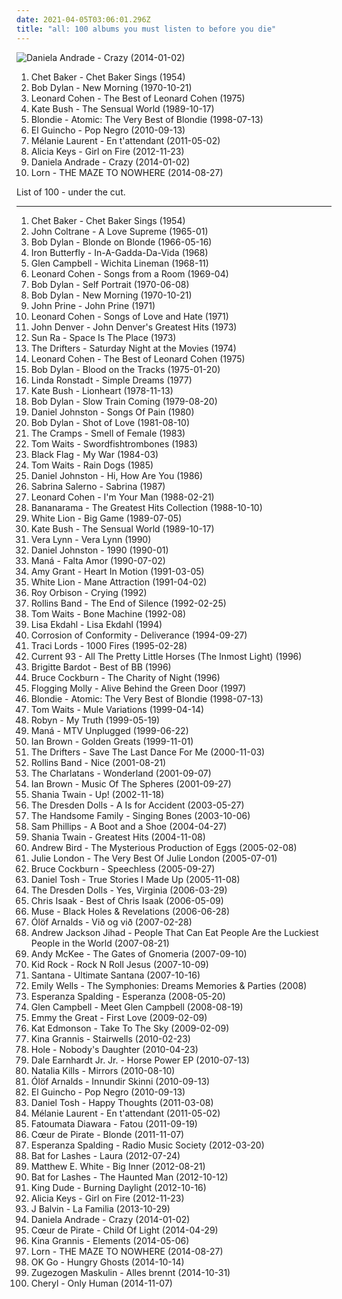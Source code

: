 ```yaml
---
date: 2021-04-05T03:06:01.296Z
title: "all: 100 albums you must listen to before you die"
---
```

![Daniela Andrade - Crazy (2014-01-02)](http://coverartarchive.org/release/02df846f-fb15-4fbb-ae10-379f5fce8ab7/10519596419-500.jpg "Daniela Andrade - Crazy (2014-01-02)")
<ol class="albums">
<li data-cover="http://coverartarchive.org/release/dc0bbfac-ccd4-4c43-a6d7-cfd8b167b137/20467064971-500.jpg" data-tags="jazz" role="button">Chet Baker - Chet Baker Sings (1954)</li>
<li data-cover="http://coverartarchive.org/release/0497a7b2-2777-3d0c-9364-4234b78c9e72/3730266019-500.jpg" data-tags="70s, folk, singer-songwriter, folk rock, rock, bob dylan, classic rock, c, g, f, e, misc, pink, blue, green, yellow, i, all, d, shady, purple, b, h, w, m, l, n, v, grady, u, shady grady, clsid not unique" role="button">Bob Dylan - New Morning (1970-10-21)</li>
<li data-cover="https://img.discogs.com/g2rjpGX2Y6R4iXdyM57qMCBhWsY=/fit-in/280x280/filters:strip_icc():format(jpeg):mode_rgb():quality(90)/discogs-images/R-3785012-1344299773-6056.jpeg.jpg" data-tags="leonard cohen, c, g, f, e, misc, pink, blue, green, yellow, i, all, d, shady, purple, b, h, w, m, l, n, v, grady, u, shady grady" role="button">Leonard Cohen - The Best of Leonard Cohen (1975)</li>
<li data-cover="http://coverartarchive.org/release/b9016aaf-ca71-304f-b5f1-d6384cf465f3/8364196064-500.jpg" data-tags="alternative, female vocalists" role="button">Kate Bush - The Sensual World (1989-10-17)</li>
<li data-cover="http://coverartarchive.org/release/39727bac-11f4-4394-8f61-9f5a97b950fe/11824714012-500.jpg" data-tags="western, all" role="button">Blondie - Atomic: The Very Best of Blondie (1998-07-13)</li>
<li data-cover="http://coverartarchive.org/release/d1155ca2-d814-4f17-9426-743189f8d853/15396503893-500.jpg" data-tags="pop, c, latin, g, k, f, j, r, e, misc, i, o, bananas, x, all, d, shady, s, b, h, a, w, dolce, m, t, l, y, z, n, p, q, v, grady, partial, u, music to listen to in 2010, shady grady, deek, auditory, deek deek, deek deek deek, dake, ploppy, dake-bonoism, bonoism, jibby, specific generalities, specificity, generality, plopper, male or female, non-zero" role="button">El Guincho - Pop Negro (2010-09-13)</li>
<li data-cover="http://coverartarchive.org/release/e2aa508e-dc3f-4213-8f61-2773536db7e4/23565453379-500.jpg" data-tags="female vocalists" role="button">Mélanie Laurent - En t'attendant (2011-05-02)</li>
<li data-cover="http://coverartarchive.org/release/7a032865-3754-4659-9f34-ec7ec48a95ea/17147368325-500.jpg" data-tags="soul" role="button">Alicia Keys - Girl on Fire (2012-11-23)</li>
<li data-cover="http://coverartarchive.org/release/02df846f-fb15-4fbb-ae10-379f5fce8ab7/10519596419-500.jpg" data-tags="indie, female, alternative, folk, female vocalists, singer-songwriter, fantastic, girls, pretty, the ladies that should sit on my sofa or somewhere else in my flat because they are darlings and oh so lovely, hot, pleasant, lovely, visual, women, lost, woman, misc, girl, pleasing, babe, ladies, richard, thoughts, bananas, bats, variable, miscellaneous, all, tasty, proper, alt, rich, shady, girls girls girls, swag, lady, tactile, filtered, melt, feminine, grady, zap, partial, dick, improper, xian, moist, specific, extremities, tingle, missionary, shady grady, non-verbal, finely tailored, impure thoughts, you might, a fashionable likeness of cylindrical awareness, finis, deek, kolob, swaggy, you can, boneriffic, dake-bonoist, planet kolob, deek deek, deek deek deek, dake, finis dake, ploppy, mime of charisma, dake-bonoism, female lady, female woman lady, lady female, lady woman, hie to kolob, filtered extremities, filtered extremity, hotter than should be allowed for human beings, this is something you can listen to, beneficial, missionaries, sometimes auditory, miscellaneous specificity, this is beneficial, jibby, generalities, specific generalities, specificity, generality, optional yet recommended, a game of myself, unclean thoughts, this is something you can look at, girl girls girls, the one and only true verbal plenary inspirational spirit guide toward copacetic satisfaction" role="button">Daniela Andrade - Crazy (2014-01-02)</li>
<li data-cover="http://coverartarchive.org/release/fb63217f-8b11-47ac-a803-8adf0fdcfaba/8223477502-500.jpg" data-tags="electronic, ambient, experimental, c, idm, g, k, f, numbers, j, r, book, genesis, second, e, misc, abc, first, i, o, else, everything, x, moses, troy, miscellaneous, all, d, the, shady, s, b, h, a, w, m, t, l, y, z, to, joshua, exodus, as, n, p, q, wednesday, known, leviticus, v, grady" role="button">Lorn - THE MAZE TO NOWHERE (2014-08-27)</li>
</ol>
List of 100 - under the cut.
<!-- more -->

_________________

<ol class="albums">
<li data-cover="http://coverartarchive.org/release/dc0bbfac-ccd4-4c43-a6d7-cfd8b167b137/20467064971-500.jpg" data-tags="jazz" role="button">
Chet Baker - Chet Baker Sings (1954)
</li>
<li data-cover="http://coverartarchive.org/release/eb5f77b4-1201-4df8-9d5c-76bc417ebd66/14047816005-500.jpg" data-tags="jazz" role="button">
John Coltrane - A Love Supreme (1965-01)
</li>
<li data-cover="http://coverartarchive.org/release/c96d6546-25e4-4717-b514-62684245675f/16555897275-500.jpg" data-tags="folk rock, folk" role="button">
Bob Dylan - Blonde on Blonde (1966-05-16)
</li>
<li data-cover="https://img.discogs.com/7fa16UEhu2xGgbfeI5CS-0gi7dA=/fit-in/320x318/filters:strip_icc():format(jpeg):mode_rgb():quality(90)/discogs-images/R-1397034-1286031876.jpeg.jpg" data-tags="psychedelic rock, classic rock" role="button">
Iron Butterfly - In-A-Gadda-Da-Vida (1968)
</li>
<li data-cover="http://coverartarchive.org/release/bd151e7a-a9c5-4560-b8d3-bc393d6cda02/16006873263-500.jpg" data-tags="country, singer-songwriter, acoustic, contemporary christian, u2, misc, bono, man, all, ccm, billboard hits to check out - the 70s, killforpeace, pentecostal, the edge, br5albums, jesus had a penis, dake-bonoist, dake, dake-bonoism, confucius had a penis, listen to u2, dake-bonoistic doctrine, conforms to dake-bonoistic doctrine, moist butt kittens, they always conform to dake-bonoistic doctrine, finis jennings dake, dake-bono, contemporary muslim" role="button">
Glen Campbell - Wichita Lineman (1968-11)
</li>
<li data-cover="http://coverartarchive.org/release/25f52005-282b-3617-8bf0-becec9175d9c/21304861091-500.jpg" data-tags="leonard cohen, 60s, folk" role="button">
Leonard Cohen - Songs from a Room (1969-04)
</li>
<li data-cover="https://img.discogs.com/I7UsxpD18Y-awJGTRSkgIYPZfz8=/fit-in/600x643/filters:strip_icc():format(jpeg):mode_rgb():quality(90)/discogs-images/R-4795860-1432891146-6760.jpeg.jpg" data-tags="rock, classic rock" role="button">
Bob Dylan - Self Portrait (1970-06-08)
</li>
<li data-cover="http://coverartarchive.org/release/0497a7b2-2777-3d0c-9364-4234b78c9e72/3730266019-500.jpg" data-tags="70s, folk, singer-songwriter, folk rock, rock, bob dylan, classic rock, c, g, f, e, misc, pink, blue, green, yellow, i, all, d, shady, purple, b, h, w, m, l, n, v, grady, u, shady grady, clsid not unique" role="button">
Bob Dylan - New Morning (1970-10-21)
</li>
<li data-cover="http://coverartarchive.org/release/8e04e5d7-ed79-3e2e-8558-6df68bab5f6d/19688294474-500.jpg" data-tags="folk, singer-songwriter" role="button">
John Prine - John Prine (1971)
</li>
<li data-cover="http://coverartarchive.org/release/9b1b2314-fb32-4d18-98a6-0daad20b830a/16612201000-500.jpg" data-tags="folk, singer-songwriter" role="button">
Leonard Cohen - Songs of Love and Hate (1971)
</li>
<li data-cover="https://img.discogs.com/XsiIb9On1QdSQzK6fNywYRLAtaE=/fit-in/600x587/filters:strip_icc():format(jpeg):mode_rgb():quality(90)/discogs-images/R-2699158-1500832417-2727.jpeg.jpg" data-tags="soft rock, alt-country, misc, all, shady, sundaymix, robertitus coleccion, my virtual music shelf, glyph, eats tylenol like a muthufuka, buckets and baskets, 3 and 5 and 7 and 9" role="button">
John Denver - John Denver's Greatest Hits (1973)
</li>
<li data-cover="http://coverartarchive.org/release/87e49acf-c2f5-427c-a699-d3df4ac149f0/19797762895-500.jpg" data-tags="jazz, shady, misc, all, grady, shady grady" role="button">
Sun Ra - Space Is The Place (1973)
</li>
<li data-cover="https://via.placeholder.com/450" data-tags="60s" role="button">
The Drifters - Saturday Night at the Movies (1974)
</li>
<li data-cover="https://img.discogs.com/g2rjpGX2Y6R4iXdyM57qMCBhWsY=/fit-in/280x280/filters:strip_icc():format(jpeg):mode_rgb():quality(90)/discogs-images/R-3785012-1344299773-6056.jpeg.jpg" data-tags="leonard cohen, c, g, f, e, misc, pink, blue, green, yellow, i, all, d, shady, purple, b, h, w, m, l, n, v, grady, u, shady grady" role="button">
Leonard Cohen - The Best of Leonard Cohen (1975)
</li>
<li data-cover="https://img.discogs.com/WoEirPVqnQkq5sUJo7kNj_mW2s4=/fit-in/600x599/filters:strip_icc():format(jpeg):mode_rgb():quality(90)/discogs-images/R-2338776-1428240241-6991.jpeg.jpg" data-tags="folk" role="button">
Bob Dylan - Blood on the Tracks (1975-01-20)
</li>
<li data-cover="http://coverartarchive.org/release/99dfe470-a910-30d4-a9a1-0046dcf1b9d5/18608398684-500.jpg" data-tags="misc, all, shady, shady grady, miscellaneous, grady, boneriffic" role="button">
Linda Ronstadt - Simple Dreams (1977)
</li>
<li data-cover="http://coverartarchive.org/release/534be3cd-3c61-3884-a163-7db874fb3245/17091003030-500.jpg" data-tags="70s, female vocalists, art rock" role="button">
Kate Bush - Lionheart (1978-11-13)
</li>
<li data-cover="http://coverartarchive.org/release/5d8aa5dd-b518-49e4-a074-473d18a3a691/15278425909-500.jpg" data-tags="gospel, rock, christian rock, bob dylan, christian" role="button">
Bob Dylan - Slow Train Coming (1979-08-20)
</li>
<li data-cover="http://coverartarchive.org/release/ea0be1b6-83d1-424d-8714-660d2c18a8b9/13971254165-500.jpg" data-tags="folk, singer-songwriter" role="button">
Daniel Johnston - Songs Of Pain (1980)
</li>
<li data-cover="http://coverartarchive.org/release/4a265814-80a3-48f8-9a00-c4da7ddeaffc/26584252742-500.jpg" data-tags="bob dylan, rock, classic rock, c, g, f, e, misc, pink, blue, green, yellow, i, all, d, shady, purple, b, h, w, m, l, n, v, grady, u, shady grady" role="button">
Bob Dylan - Shot of Love (1981-08-10)
</li>
<li data-cover="http://coverartarchive.org/release/a736ffad-be8b-4b14-b00f-30519c4b5efc/13827411386-500.jpg" data-tags="c, g, psychobilly, f, tagged, i like it, e, misc, pink, blue, green, days, yellow, minutes, i, tags, decades, miscellaneous, all, d, shady, purple, b, h, pussy, w, m, l, n, v, grady, cramps, u, shady grady, smell of female, feminine cavern of love, seramos, cavern of love, the smell of female, possibly auditory, related tags, clsid not unique, i tagged this artist, 9e56be61-c50f-11cf-9a2c-00a0c90a90ce, c50f, 9a2c, 00a0c90a90ce, 888dca60-fc0a-11cf-8f0f-00c04fd7d062, 888dca60, 8f0f, specific generalizations, day, sunday, k, quiet, j, r, staff, comfort, friday, march, colors, monday, saturday, november, though, august, three, orange, zero, name, red, he, december, richard, february, o, you, thursday, too, guides" role="button">
The Cramps - Smell of Female (1983)
</li>
<li data-cover="http://coverartarchive.org/release/77d38310-5392-4ac4-85fe-35c1a999210d/13858018994-500.jpg" data-tags="blues" role="button">
Tom Waits - Swordfishtrombones (1983)
</li>
<li data-cover="http://coverartarchive.org/release/c04c7090-1bea-4852-a4c3-6d54065117d2/21545300582-500.jpg" data-tags="hardcore punk, punk, sludge" role="button">
Black Flag - My War (1984-03)
</li>
<li data-cover="https://img.discogs.com/wideXHFjTJw_D4mX1B7m-xO_LuM=/fit-in/600x599/filters:strip_icc():format(jpeg):mode_rgb():quality(90)/discogs-images/R-6981931-1430937946-9660.jpeg.jpg" data-tags="singer-songwriter" role="button">
Tom Waits - Rain Dogs (1985)
</li>
<li data-cover="http://coverartarchive.org/release/ba13ed1d-39a3-3416-8b0c-a8cfd38c322c/21533247440-500.jpg" data-tags="lo-fi" role="button">
Daniel Johnston - Hi, How Are You (1986)
</li>
<li data-cover="http://coverartarchive.org/release/64607f8d-3cc8-4131-a748-528a1b9e28d1/23355709748-500.jpg" data-tags="all" role="button">
Sabrina Salerno - Sabrina (1987)
</li>
<li data-cover="http://coverartarchive.org/release/1c20f8cc-7b31-32de-8c44-2d28d1c07b9f/12662111311-500.jpg" data-tags="leonard cohen, 80s, singer-songwriter" role="button">
Leonard Cohen - I'm Your Man (1988-02-21)
</li>
<li data-cover="http://coverartarchive.org/release/8092b151-98db-4667-904a-8e341245dfa6/8522626996-500.jpg" data-tags="80s, pop" role="button">
Bananarama - The Greatest Hits Collection (1988-10-10)
</li>
<li data-cover="http://coverartarchive.org/release/7d9f426d-acdc-4e54-a620-c096450f10c2/13528044887-500.jpg" data-tags="hair metal" role="button">
White Lion - Big Game (1989-07-05)
</li>
<li data-cover="http://coverartarchive.org/release/b9016aaf-ca71-304f-b5f1-d6384cf465f3/8364196064-500.jpg" data-tags="alternative, female vocalists" role="button">
Kate Bush - The Sensual World (1989-10-17)
</li>
<li data-cover="https://img.discogs.com/3JavA9ykuHzsOiV-sg3QG6Sqtq8=/fit-in/600x587/filters:strip_icc():format(jpeg):mode_rgb():quality(90)/discogs-images/R-9312666-1478419063-9325.jpeg.jpg" data-tags="easy to listen to" role="button">
Vera Lynn - Vera Lynn (1990)
</li>
<li data-cover="https://img.discogs.com/CcjPgehxKKmnpj9yKdrvrHTN_1o=/fit-in/600x589/filters:strip_icc():format(jpeg):mode_rgb():quality(90)/discogs-images/R-2660081-1410118023-7025.jpeg.jpg" data-tags="lo-fi, 90s" role="button">
Daniel Johnston - 1990 (1990-01)
</li>
<li data-cover="http://coverartarchive.org/release/c5c9a710-e690-3c27-962c-eafca1f980d3/22419403524-500.jpg" data-tags="pop, pop rock, latin, latin rock, all, alles, wea, my albums spanish, debut recording, -1990-" role="button">
Maná - Falta Amor (1990-07-02)
</li>
<li data-cover="http://coverartarchive.org/release/8b394145-d54e-4ad2-af12-45e988d2d7ea/11625845804-500.jpg" data-tags="pop, 90s, gospel, i will remember you, every heartbeat" role="button">
Amy Grant - Heart In Motion (1991-03-05)
</li>
<li data-cover="http://coverartarchive.org/release/39035234-80b8-49ab-96f3-c8b129d090ba/15657839477-500.jpg" data-tags="hardrock" role="button">
White Lion - Mane Attraction (1991-04-02)
</li>
<li data-cover="http://coverartarchive.org/release/fe9a5ce0-d9fc-4b43-bf88-55dba62f1230/23310322994-500.jpg" data-tags="60s" role="button">
Roy Orbison - Crying (1992)
</li>
<li data-cover="http://coverartarchive.org/release/ee08adc2-da99-41ac-8f95-d6ca853d6738/11094685547-500.jpg" data-tags="punk, hardcore, 90s" role="button">
Rollins Band - The End of Silence (1992-02-25)
</li>
<li data-cover="http://coverartarchive.org/release/c507e78c-4f02-4765-8ca4-1d919bbde08c/9574171273-500.jpg" data-tags="blues, experimental, singer-songwriter" role="button">
Tom Waits - Bone Machine (1992-08)
</li>
<li data-cover="https://img.discogs.com/FssV3TyVFQwIrhLj7BgVNbZG0jM=/fit-in/561x551/filters:strip_icc():format(jpeg):mode_rgb():quality(90)/discogs-images/R-2968783-1309656048.jpeg.jpg" data-tags="relaxing calm and fresh" role="button">
Lisa Ekdahl - Lisa Ekdahl (1994)
</li>
<li data-cover="http://coverartarchive.org/release/cf88a9c4-2fcd-46c8-8412-3b06bf0abbfa/6512861185-500.jpg" data-tags="stoner rock" role="button">
Corrosion of Conformity - Deliverance (1994-09-27)
</li>
<li data-cover="http://coverartarchive.org/release/591bf9e3-0a19-42c7-8b09-5454760edfd9/11192122485-500.jpg" data-tags="all" role="button">
Traci Lords - 1000 Fires (1995-02-28)
</li>
<li data-cover="http://coverartarchive.org/release/0d93c164-e6ce-31b5-a10c-460863c289b0/3669254921-500.jpg" data-tags="current93" role="button">
Current 93 - All The Pretty Little Horses (The Inmost Light) (1996)
</li>
<li data-cover="http://coverartarchive.org/release/ca561569-a485-4d72-bc1c-97a3bd93ef7d/1529491393-500.jpg" data-tags="french" role="button">
Brigitte Bardot - Best of BB (1996)
</li>
<li data-cover="https://img.discogs.com/UTSHgD3AwlVzs7K2vNSvgo27r4w=/fit-in/600x600/filters:strip_icc():format(jpeg):mode_rgb():quality(90)/discogs-images/R-2207419-1566809777-9741.jpeg.jpg" data-tags="c, g, f, e, misc, pink, blue, green, yellow, i, all, d, shady, purple, b, h, w, m, l, n, v, grady, u, shady grady, folk, free range caucasians, free range" role="button">
Bruce Cockburn - The Charity of Night (1996)
</li>
<li data-cover="http://coverartarchive.org/release/70c85789-974e-4a92-8b9d-96aef51e7ddd/1174906134-500.jpg" data-tags="irish, live, irish folk punk" role="button">
Flogging Molly - Alive Behind the Green Door (1997)
</li>
<li data-cover="http://coverartarchive.org/release/39727bac-11f4-4394-8f61-9f5a97b950fe/11824714012-500.jpg" data-tags="western, all" role="button">
Blondie - Atomic: The Very Best of Blondie (1998-07-13)
</li>
<li data-cover="https://img.discogs.com/E7UtJyItYvk5AJ7YnjG_hxrhppo=/fit-in/598x600/filters:strip_icc():format(jpeg):mode_rgb():quality(90)/discogs-images/R-4959254-1380618088-4627.jpeg.jpg" data-tags="singer-songwriter, blues" role="button">
Tom Waits - Mule Variations (1999-04-14)
</li>
<li data-cover="https://img.discogs.com/cMSILn-O_QjEyYQ4HoieDtBeU3U=/fit-in/600x600/filters:strip_icc():format(jpeg):mode_rgb():quality(90)/discogs-images/R-2566810-1415847143-3769.jpeg.jpg" data-tags="female, soul, dance, girls, sex, guilty pleasure, lovely, porn, misc, vagina, breasts, tits, moisture, girlfriend, miscellaneous, all, boobs, shady, pleasure, girls girls girls, boobies, i want to make out with her so bad, titties, mammal, vaginal, jugs, imaginary, i would like to spend an afternoon rubbing her breasts with warm mineral oil, mammaries, camel toe, sex stuff, finely tailored, lady love, a fashionable likeness of cylindrical awareness, smell of female, maternal, vagina possession, feminine cavern of love, boneriffic, and such, grumpy still skin, lady parts, soft and moist, masturbation fodder, female lady, lady female, hie to kolob, cylindrical awareness, cavern of love, the smell of female, you can if you want to, imaginary girlfriend, unclean thoughts, woman lady, prophetess, maternal prophetess, juglets, jiggles, broadish" role="button">
Robyn - My Truth (1999-05-19)
</li>
<li data-cover="http://coverartarchive.org/release/b8888f5a-c1a7-4d8c-9c43-41fb128332a1/2940270825-500.jpg" data-tags="pop, rock, acoustic, latin, live, sunday morning, latin grammy nominated, all, alles, -all-" role="button">
Maná - MTV Unplugged (1999-06-22)
</li>
<li data-cover="https://img.discogs.com/m8O7H6FQlX4kWGLCQeqgS30o7Kc=/fit-in/472x466/filters:strip_icc():format(jpeg):mode_rgb():quality(90)/discogs-images/R-111640-1480190827-2721.jpeg.jpg" data-tags="indie" role="button">
Ian Brown - Golden Greats (1999-11-01)
</li>
<li data-cover="https://img.discogs.com/hIRj9DenEn6uPknGB10zKJ2Mm7A=/fit-in/600x964/filters:strip_icc():format(jpeg):mode_rgb():quality(90)/discogs-images/R-3716119-1460314823-3903.jpeg.jpg" data-tags="pop, r&b, oldies, western, all, t drifters" role="button">
The Drifters - Save The Last Dance For Me (2000-11-03)
</li>
<li data-cover="http://coverartarchive.org/release/96f44999-bb68-453f-a04f-a85ce742ad8e/12414674596-500.jpg" data-tags="metal, rock, punk, hard rock, punk rock, misc, all, tiger, classic metal, jihad, hot stuff, fun times, anal jihad, fahtah, king fahtah, dicky dixon, islam jihad, dulukk, penis parity, jihad islam, an example of sounds you can hear, ad nauseum, dulukkcore, spambo, fahtahcore, jpoptrasher loves tags, jpoptrasher likes tagging chelsea wolfe, jpoptrasher, jpoptrasher loves this artist so much, jpoptrasher loves sevdaliza, jpoptrasher loves this, jpoptrasher favorite tag target, jpoptrasher jpoptrasher, jpoptrasher jpoptrasher jpoptrasher, jpoptrasher jpoptrasher jpoptrasher jpoptrasher, jpoptrasher jpoptrasher jpoptrasher jpoptrasher jpoptrasher, jpoptrasher jpoptrasher jpoptrasher jpoptrasher jpoptrasher jpoptrasher jpoptrasher, jpoptrasher loves this artist, jpoptrasher loves tagging this artist over and over again, jpoptrasher loves some tags, jpoptrasher tagged this, jpoptrasher loves king dude, jpoptrasher loves carmen de mairena, jpoptrasher loves diamanda galas, jpoptrasher loves diamanda, jpoptrasher loves tagging diamanda, jpoptrasher loves tagging king dude, jpoptrasher loves tagging sevdaliza, jpoptrashercore, jpoptrasher-core, dulukk loves this artist, dulukk loves tags, dulukk likes tagging chelsea wolfe, dulukk loves this, dulukk favorite tag target, dulukk dulukk, dulukk dulukk dulukk, dulukk dulukk dulukk dulukk, dulukk dulukk dulukk dulukk dulukk, dulukk dulukk dulukk dulukk dulukk dulukk dulukk, dulukk loves tagging this artist over and over again, dulukk loves some tags, dulukk tagged this, dulukk loves king dude, dulukk loves carmen de mairena, dulukk loves diamanda galas, dulukk loves diamanda, dulukk loves tagging diamanda, dulukk loves tagging king dude, dulukk loves sevdaliza, dulukk loves tagging sevdaliza, dulukk loves this artist so much, dulukk-core, lenushiromiya loves this artist, lenushiromiya loves tags, lenushiromiya likes tagging chelsea wolfe, lenushiromiya, lenushiromiya loves this, lenushiromiya favorite tag target, lenushiromiya lenushiromiya, lenushiromiya lenushiromiya lenushiromiya, lenushiromiya lenushiromiya lenushiromiya lenushiromiya, lenushiromiya lenushiromiya lenushiromiya lenushiromiya lenushiromiya, lenushiromiya lenushiromiya lenushiromiya lenushiromiya lenushiromiya lenushiromiya lenushiromiya, lenushiromiya loves tagging this artist over and over again, lenushiromiya loves some tags, lenushiromiya tagged this, lenushiromiya loves king dude, lenushiromiya loves carmen de mairena, lenushiromiya loves diamanda galas, lenushiromiya loves diamanda, lenushiromiya loves tagging diamanda, lenushiromiya loves tagging king dude, lenushiromiya loves sevdaliza, lenushiromiya loves tagging sevdaliza, lenushiromiya loves this artist so much, lenushiromiyacore, lenushiromiya-core, dulukk jpoptrasher lenushiromiya" role="button">
Rollins Band - Nice (2001-08-21)
</li>
<li data-cover="http://coverartarchive.org/release/7b906b5c-38aa-4faa-b19a-cb5a335d2e20/7941784151-500.jpg" data-tags="indie" role="button">
The Charlatans - Wonderland (2001-09-07)
</li>
<li data-cover="http://coverartarchive.org/release/24c06686-7831-48fd-855a-17fd15f00297/13908365586-500.jpg" data-tags="indie" role="button">
Ian Brown - Music Of The Spheres (2001-09-27)
</li>
<li data-cover="https://img.discogs.com/MOMwHVe2p5W1t2C_WX2_dUESRmM=/fit-in/600x515/filters:strip_icc():format(jpeg):mode_rgb():quality(90)/discogs-images/R-908095-1423688575-5624.jpeg.jpg" data-tags="country pop, pop, country" role="button">
Shania Twain - Up! (2002-11-18)
</li>
<li data-cover="http://coverartarchive.org/release/8d1aa57c-5145-4fc9-803d-13638827fe31/6324371592-500.jpg" data-tags="cabaret" role="button">
The Dresden Dolls - A Is for Accident (2003-05-27)
</li>
<li data-cover="https://img.discogs.com/m9cPM0P2MM_seZKdNEtfqbEr7fY=/fit-in/600x591/filters:strip_icc():format(jpeg):mode_rgb():quality(90)/discogs-images/R-1350475-1454274588-2699.jpeg.jpg" data-tags="alt-country, folk noir, americana" role="button">
The Handsome Family - Singing Bones (2003-10-06)
</li>
<li data-cover="http://coverartarchive.org/release/bdea53a4-7fab-409b-b70f-6ec3f8a06029/24728786897-500.jpg" data-tags="indie, female, alternative, female vocalists, singer-songwriter, c, day, sunday, g, k, sex, f, quiet, chicks, j, hot, r, second, staff, comfort, friday, march, colors, monday, saturday, e, november, woman, though, august, misc, pink, three, girl, vagina, orange, zero, name, blue, red, green, yellow, first, he, december, i, richard, february, o, you, thursday, too, guides, not, oil, x, makes, shade, bats, september, january, july, tuesday, enemies, awareness, sing, miscellaneous, head, idols, all, d, can, seven, shady, four, two, chick, bands that would eat children if only they could fit a whole one inside their mouths, purple, s, b, rainbow, alternative media, h, one, a" role="button">
Sam Phillips - A Boot and a Shoe (2004-04-27)
</li>
<li data-cover="http://coverartarchive.org/release/958f84cf-4658-38d5-8af7-e82b7e4201cc/20691175360-500.jpg" data-tags="shania twain, country" role="button">
Shania Twain - Greatest Hits (2004-11-08)
</li>
<li data-cover="http://coverartarchive.org/release/14ef3f91-7994-44a5-a55d-60f512ed7641/12985446912-500.jpg" data-tags="indie" role="button">
Andrew Bird - The Mysterious Production of Eggs (2005-02-08)
</li>
<li data-cover="http://coverartarchive.org/release/caef1012-f6e2-42e4-9841-4e58ede860d9/1995269799-500.jpg" data-tags="jazz" role="button">
Julie London - The Very Best Of Julie London (2005-07-01)
</li>
<li data-cover="http://coverartarchive.org/release/51e2b7d1-e3ce-4c26-a808-3420e5a729bc/17343315083-500.jpg" data-tags="c, g, f, e, misc, pink, blue, green, yellow, i, all, d, shady, purple, b, h, w, m, l, n, v, grady, u, shady grady, canada, voice, sunday, k, j, r, second, friday, march, saturday, november, august, three, orange, white, acoustic guitar, red, first, december, february, o, humans, thursday, x, september, january, july, seven, four, two, white people, s, one, a, oh canada, human, raspy, five, cockburn, t, y, z, thirteen, p, q, wednesday, nine, indigo, eleven, violet, twenty, third, lobotomy, spelling lobotomy correctly, free range caucasians, fifth, eight, free range, six, sixth, ten, twelve" role="button">
Bruce Cockburn - Speechless (2005-09-27)
</li>
<li data-cover="http://coverartarchive.org/release/2d3fc783-03a0-4884-8d09-7374b17c08b1/9436016105-500.jpg" data-tags="comedy, stand-up, daniel tosh" role="button">
Daniel Tosh - True Stories I Made Up (2005-11-08)
</li>
<li data-cover="http://coverartarchive.org/release/19e5917b-5989-3604-800f-92cf36f23d37/14903761907-500.jpg" data-tags="indie, punk cabaret" role="button">
The Dresden Dolls - Yes, Virginia (2006-03-29)
</li>
<li data-cover="http://coverartarchive.org/release/3a099fee-61ad-442c-bebd-7e86bfa20bff/19868198062-500.jpg" data-tags="pop, rock, 80s, argeu california seixas" role="button">
Chris Isaak - Best of Chris Isaak (2006-05-09)
</li>
<li data-cover="http://coverartarchive.org/release/f1458768-777e-4d46-96eb-2d0e6d8cbaa0/13574722523-500.jpg" data-tags="alternative rock" role="button">
Muse - Black Holes & Revelations (2006-06-28)
</li>
<li data-cover="http://coverartarchive.org/release/7a058cc8-f297-4818-b182-db15f3c2655e/9390660710-500.jpg" data-tags="vocal, female, alternative, c, g, k, f, icelandic, iceland, j, r, tagged, lost, e, misc, something, sounds, tag, o, everything, thoughts, maybe, bananas, x, bats, variable, all, genre, d, shady, s, b, h, a, w, bent, filtered, m, t, l, y, bite, n, p, thing, q, get it, wednesday, v, grady, jb, zap, partial, u, possible, perhaps, suggestions, specific, extremities, optional, shady grady, northern hemisphere, western hemisphere, non-verbal, you might, jib, i am tagging this artist, the fire of the mind agitates the atmosphere, testing 1-2-3, deek, kolob, if you could hie to kolob" role="button">
Ólöf Arnalds - Við og við (2007-02-28)
</li>
<li data-cover="http://coverartarchive.org/release/565cdcdb-e066-4eb4-871c-fa252dc850cf/6288985861-500.jpg" data-tags="bird, folk punk, misc, jackson, names, julie, andy, lloyd, andrew, andrew jackson, michael, andrew lloyd webber, a, andrew bird, belle, jihad, webber, michael andrews, randy, andrews, bayer, andrew belle, lloyd webber, andrew jackson jihad, optional, garge, andrew bayer, hale, bowl of fire, w-k, andrew hale, andrew rannells, rannells, begins with an a, tinge, garji" role="button">
Andrew Jackson Jihad - People That Can Eat People Are the Luckiest People in the World (2007-08-21)
</li>
<li data-cover="https://img.discogs.com/RrwxAsEV049dwc6s1TgugjH_keQ=/fit-in/500x500/filters:strip_icc():format(jpeg):mode_rgb():quality(90)/discogs-images/R-3204717-1556633536-6361.jpeg.jpg" data-tags="guitar virtuoso, acoustic guitar, fingerstyle, andy mckee" role="button">
Andy McKee - The Gates of Gnomeria (2007-09-10)
</li>
<li data-cover="https://img.discogs.com/pOWJ9y4vvwOtb3Bd_IAxl4LOLyw=/fit-in/300x300/filters:strip_icc():format(jpeg):mode_rgb():quality(90)/discogs-images/R-2151980-1322079135.jpeg.jpg" data-tags="rock, rock country" role="button">
Kid Rock - Rock N Roll Jesus (2007-10-09)
</li>
<li data-cover="http://coverartarchive.org/release/ab84a832-8fc8-42a3-a849-adc188738aec/7365407384-500.jpg" data-tags="rock" role="button">
Santana - Ultimate Santana (2007-10-16)
</li>
<li data-cover="http://coverartarchive.org/release/bcb103ed-1dc1-4679-ad43-ea23b77a2264/7081619659-500.jpg" data-tags="classical, singer-songwriter, easy listening, folktronica, lost, misc, richard, bananas, bats, miscellaneous, all, alt, rich, shady, special, must-listen, baroque folk, grady, zap, partial, dick, xian, missionary, shady grady, finis, deek, kolob, planet kolob, deek deek, deek deek deek, finis dake, ploppy, hie to kolob, this is something you can listen to, missionaries, sometimes auditory, jibby, finis jennings dake" role="button">
Emily Wells - The Symphonies: Dreams Memories & Parties (2008)
</li>
<li data-cover="http://coverartarchive.org/release/2ca906ab-42c6-4742-946d-1f85da952504/2634411437-500.jpg" data-tags="jazz" role="button">
Esperanza Spalding - Esperanza (2008-05-20)
</li>
<li data-cover="http://coverartarchive.org/release/3d365177-8133-4abd-a4b5-dbfc21c9bbb7/9977116623-500.jpg" data-tags="country, covers, contemporary christian, u2, misc, bono, all, ccm, killforpeace, pentecostal, the edge, glen campbell, 1000 albums to hear before you die, glen campbel, jesus had a penis, dake-bonoist, dake, dake-bonoism, confucius had a penis, listen to u2, dake-bonoistic doctrine, conforms to dake-bonoistic doctrine, moist butt kittens, they always conform to dake-bonoistic doctrine, finis jennings dake, dake-bono, contemporary muslim" role="button">
Glen Campbell - Meet Glen Campbell (2008-08-19)
</li>
<li data-cover="https://img.discogs.com/iEX8Otxl98vZKbRfxM-c26AVNpg=/fit-in/400x401/filters:strip_icc():format(jpeg):mode_rgb():quality(90)/discogs-images/R-1648238-1234889857.jpeg.jpg" data-tags="indie folk" role="button">
Emmy the Great - First Love (2009-02-09)
</li>
<li data-cover="http://coverartarchive.org/release/f0e04b77-0f3b-4ca8-91ad-8e9280bf83ef/18248581373-500.jpg" data-tags="female, jazz, female vocalists, why, guilty pleasure, misc, babe, bibles, girlfriend, cherry, marvelous, miscellaneous, all, shared, shady, pleasure, pussy, crush, grady, release, nipples, imaginary, moist, camel toe, shady grady, miss kitty, childhood crush, smell of female, hump day, explicitly, feminine cavern of love, boneriffic, hie to kolob, hotter than should be allowed for human beings, i like to watch, beneficial, cavern of love, the smell of female, you can if you want to, imaginary girlfriend, the one and only true verbal plenary inspirational spirit guide toward copacetic satisfaction, sexier than should be allowed for human beings, broadish, clsid not unique, 00c04fd7d062, grants men the power of erection, 9e56be61-c50f-11cf-9a2c-00a0c90a90ce, 9e56be61, c50f, 11cf, 9a2c, 00a0c90a90ce, 888dca60-fc0a-11cf-8f0f-00c04fd7d062, 888dca60, 8f0f" role="button">
Kat Edmonson - Take To The Sky (2009-02-09)
</li>
<li data-cover="https://img.discogs.com/L9imxs0W875JvMTeTlahqdp2_xA=/fit-in/398x398/filters:strip_icc():format(jpeg):mode_rgb():quality(90)/discogs-images/R-3036699-1312762940.jpeg.jpg" data-tags="female vocalists" role="button">
Kina Grannis - Stairwells (2010-02-23)
</li>
<li data-cover="http://coverartarchive.org/release/dd041708-caba-42c8-af88-7f33bf67c04e/15456097335-500.jpg" data-tags="rock, hole" role="button">
Hole - Nobody's Daughter (2010-04-23)
</li>
<li data-cover="http://coverartarchive.org/release/ad78819c-49b9-429a-bbfd-8bbaa1616d1f/25558797559-500.jpg" data-tags="punk, hard, like, misc, all, dry, bands that would eat children if only they could fit a whole one inside their mouths, non-visual, butt music, like this, butt, punk you, ear, cupcakes, finely tailored, dry butt, david orton, not bad stuff" role="button">
Dale Earnhardt Jr. Jr. - Horse Power EP (2010-07-13)
</li>
<li data-cover="https://img.discogs.com/COaBC6GebeH25O4HKETZqGC3Ap4=/fit-in/600x465/filters:strip_icc():format(jpeg):mode_rgb():quality(90)/discogs-images/R-2914536-1307049521.jpeg.jpg" data-tags="pop, dance, c, g, k, f, j, r, e, misc, i, o, bananas, x, all, d, shady, s, b, h, a, w, dolce, m, t, l, y, z, n, p, q, v, grady, partial, u, natalia kills, artvatar, natalia, shady grady, deek, nkm, auditory, deek deek, deek deek deek, dake, ploppy, dake-bonoism, bonoism, jibby, specific generalities, specificity, generality, plopper, male or female, non-zero" role="button">
Natalia Kills - Mirrors (2010-08-10)
</li>
<li data-cover="http://coverartarchive.org/release/d2b97e1a-32e6-43fc-a442-d7c766fe8fc6/17757148561-500.jpg" data-tags="alternative, c, g, k, f, icelandic, iceland, j, r, tagged, lost, e, misc, something, sounds, tag, o, everything, thoughts, maybe, bananas, x, bats, variable, all, genre, d, shady, s, b, h, a, w, bent, filtered, m, t, l, y, bite, n, p, thing, q, get it, wednesday, v, grady, jb, zap, partial, olof, u, possible, perhaps, suggestions, specific, extremities, optional, shady grady, albums reviewed, northern hemisphere, western hemisphere, non-verbal, you might, jib, i am tagging this artist, the fire of the mind agitates the atmosphere, testing 1-2-3, deek, kolob" role="button">
Ólöf Arnalds - Innundir Skinni (2010-09-13)
</li>
<li data-cover="http://coverartarchive.org/release/d1155ca2-d814-4f17-9426-743189f8d853/15396503893-500.jpg" data-tags="pop, c, latin, g, k, f, j, r, e, misc, i, o, bananas, x, all, d, shady, s, b, h, a, w, dolce, m, t, l, y, z, n, p, q, v, grady, partial, u, music to listen to in 2010, shady grady, deek, auditory, deek deek, deek deek deek, dake, ploppy, dake-bonoism, bonoism, jibby, specific generalities, specificity, generality, plopper, male or female, non-zero" role="button">
El Guincho - Pop Negro (2010-09-13)
</li>
<li data-cover="http://coverartarchive.org/release/c0791d09-7efa-4be6-bb48-93dd06fe25ba/4539784466-500.jpg" data-tags="comedy, misc, scat, daniel, miscellaneous, all, trans, central, comedy central, down under, viral, shemale, tosh, daniel tosh, specific, optional, r-rated, without cognitive function, closeted, sausage fest, filtered extremity, good but most of the fans are solipsist trendy douchebags, miscellaneous specificity, potty humor, generalities, specific generalities, specificity, cognition free, needle nose, internet creations, lost without the internet" role="button">
Daniel Tosh - Happy Thoughts (2011-03-08)
</li>
<li data-cover="http://coverartarchive.org/release/e2aa508e-dc3f-4213-8f61-2773536db7e4/23565453379-500.jpg" data-tags="female vocalists" role="button">
Mélanie Laurent - En t'attendant (2011-05-02)
</li>
<li data-cover="http://coverartarchive.org/release/0c10bdf4-5c7c-4d36-89e4-8e00d8c1d95b/12472896155-500.jpg" data-tags="indie, female, male, alternative, folk, singer-songwriter, c, fantastic, girls, day, g, pretty, k, my, f, recommended, game, sometimes, inspirational, j, hot, r, vocalists, pleasant, afrique, lovely, visual, women, lost, what, e, leaf, woman, single, misc, girl, pleasing, something, afterlife, babe, no, verbal, ladies, when, where, satisfaction, i, richard, o, myself, you, else, everything, oh, thoughts, bananas, darlings, go, somewhere, x, bats, true, variable, awareness, miscellaneous, every, all, tasty, be, d, proper, the, alt, rich, listen, can, shady, s, b, planet, h, only, one, a, swag, lady, is" role="button">
Fatoumata Diawara - Fatou (2011-09-19)
</li>
<li data-cover="http://coverartarchive.org/release/d38eff7e-ba07-45f1-8e46-9b4e230628cb/3005956305-500.jpg" data-tags="french, female vocalist" role="button">
Cœur de Pirate - Blonde (2011-11-07)
</li>
<li data-cover="https://img.discogs.com/5QvvM75BkwSodvFmXqr8tnsUJC8=/fit-in/600x540/filters:strip_icc():format(jpeg):mode_rgb():quality(90)/discogs-images/R-3494782-1332676422.jpeg.jpg" data-tags="soul, jazz" role="button">
Esperanza Spalding - Radio Music Society (2012-03-20)
</li>
<li data-cover="http://coverartarchive.org/release/d45c0197-c2d8-48d8-b1b0-5de3279942f2/1568207414-500.jpg" data-tags="alternative" role="button">
Bat for Lashes - Laura (2012-07-24)
</li>
<li data-cover="http://coverartarchive.org/release/0902b301-e000-41d7-880b-e2523e55642a/4281872887-500.jpg" data-tags="soul" role="button">
Matthew E. White - Big Inner (2012-08-21)
</li>
<li data-cover="http://coverartarchive.org/release/138edfef-da8d-4992-a93b-d41ac314e93c/7732754501-500.jpg" data-tags="dream pop, alternative" role="button">
Bat for Lashes - The Haunted Man (2012-10-12)
</li>
<li data-cover="https://img.discogs.com/_Z7XV9EksMIgmDfskJV2RhZHWrg=/fit-in/500x503/filters:strip_icc():format(jpeg):mode_rgb():quality(90)/discogs-images/R-3951265-1350294126-5466.jpeg.jpg" data-tags="misc, all, hipster, not experimental, worst albums of 2017, noise, trance, classic rock, heavy metal, black metal, metalcore, metal, hip-hop, spanish, electronic, electronica, french, electropop, classical, female, hip hop, pop, rock, soul, japanese, 60s, 70s, 80s, hardcore, revolution, swedish, emo, rap, ambient, female vocalists, dubstep, dance, dark, easy listening, funk, new age, techno, house, acid jazz, schlager, canadian, 90s, russian, jpop, african, radio, insane, skinhead, gangsta rap, lady gaga, excellent, crunk, comedy, asian, japan, death metal, rnb, christian, christian rock, gothic metal, why, intelligent, west coast, brazilian, sex, nice, humour, korean, k-pop, breakcore, garage, podcast" role="button">
King Dude - Burning Daylight (2012-10-16)
</li>
<li data-cover="http://coverartarchive.org/release/7a032865-3754-4659-9f34-ec7ec48a95ea/17147368325-500.jpg" data-tags="soul" role="button">
Alicia Keys - Girl on Fire (2012-11-23)
</li>
<li data-cover="http://coverartarchive.org/release/28a16fdd-292d-4b89-a6ef-75375a07ed8e/10334011340-500.jpg" data-tags="black metal, mierda" role="button">
J Balvin - La Familia (2013-10-29)
</li>
<li data-cover="http://coverartarchive.org/release/02df846f-fb15-4fbb-ae10-379f5fce8ab7/10519596419-500.jpg" data-tags="indie, female, alternative, folk, female vocalists, singer-songwriter, fantastic, girls, pretty, the ladies that should sit on my sofa or somewhere else in my flat because they are darlings and oh so lovely, hot, pleasant, lovely, visual, women, lost, woman, misc, girl, pleasing, babe, ladies, richard, thoughts, bananas, bats, variable, miscellaneous, all, tasty, proper, alt, rich, shady, girls girls girls, swag, lady, tactile, filtered, melt, feminine, grady, zap, partial, dick, improper, xian, moist, specific, extremities, tingle, missionary, shady grady, non-verbal, finely tailored, impure thoughts, you might, a fashionable likeness of cylindrical awareness, finis, deek, kolob, swaggy, you can, boneriffic, dake-bonoist, planet kolob, deek deek, deek deek deek, dake, finis dake, ploppy, mime of charisma, dake-bonoism, female lady, female woman lady, lady female, lady woman, hie to kolob, filtered extremities, filtered extremity, hotter than should be allowed for human beings, this is something you can listen to, beneficial, missionaries, sometimes auditory, miscellaneous specificity, this is beneficial, jibby, generalities, specific generalities, specificity, generality, optional yet recommended, a game of myself, unclean thoughts, this is something you can look at, girl girls girls, the one and only true verbal plenary inspirational spirit guide toward copacetic satisfaction" role="button">
Daniela Andrade - Crazy (2014-01-02)
</li>
<li data-cover="http://coverartarchive.org/release/473976c7-410c-4af3-a89e-4370a281f698/7177580178-500.jpg" data-tags="soundtrack" role="button">
Cœur de Pirate - Child Of Light (2014-04-29)
</li>
<li data-cover="http://coverartarchive.org/release/e365fd2c-c7fd-4097-9469-d2197dd7ec66/26537429250-500.jpg" data-tags="indie, female, pop, alternative, folk, female vocalists, singer-songwriter, girls, pretty, the ladies that should sit on my sofa or somewhere else in my flat because they are darlings and oh so lovely, hot, lovely, visual, sweet, lost, woman, misc, girl, babe, richard, thoughts, bananas, bats, variable, miscellaneous, all, tasty, proper, alt, rich, shady, girls girls girls, swag, lady, tactile, filtered, grady, zap, partial, dick, improper, xian, specific, extremities, missionary, shady grady, non-verbal, finely tailored, impure thoughts, you might, a fashionable likeness of cylindrical awareness, finis, deek, kolob, swaggy, you can, boneriffic, dake-bonoist, planet kolob, deek deek, deek deek deek, dake, finis dake, ploppy, mime of charisma, dake-bonoism, female lady, female woman lady, lady female, lady woman, hie to kolob, filtered extremities, filtered extremity, hotter than should be allowed for human beings, this is something you can listen to, beneficial, missionaries, sometimes auditory, miscellaneous specificity, this is beneficial, jibby, generalities, specific generalities, specificity, generality, optional yet recommended, a game of myself, unclean thoughts, this is something you can look at, girl girls girls, the one and only true verbal plenary inspirational spirit guide toward copacetic satisfaction, finis jennings dake, sexier than should be allowed for human beings" role="button">
Kina Grannis - Elements (2014-05-06)
</li>
<li data-cover="http://coverartarchive.org/release/fb63217f-8b11-47ac-a803-8adf0fdcfaba/8223477502-500.jpg" data-tags="electronic, ambient, experimental, c, idm, g, k, f, numbers, j, r, book, genesis, second, e, misc, abc, first, i, o, else, everything, x, moses, troy, miscellaneous, all, d, the, shady, s, b, h, a, w, m, t, l, y, z, to, joshua, exodus, as, n, p, q, wednesday, known, leviticus, v, grady" role="button">
Lorn - THE MAZE TO NOWHERE (2014-08-27)
</li>
<li data-cover="http://coverartarchive.org/release/c3a9bdf6-6370-40ef-a84c-4cb086e2a27f/8567636754-500.jpg" data-tags="indie, rock, alternative, indie rock" role="button">
OK Go - Hungry Ghosts (2014-10-14)
</li>
<li data-cover="https://img.discogs.com/4fjiE5TmqjFO632c714Aq5NBlS8=/fit-in/600x600/filters:strip_icc():format(jpeg):mode_rgb():quality(90)/discogs-images/R-6647694-1423811741-8651.jpeg.jpg" data-tags="hip-hop, hip hop, rap, german, berlin, deutschrap, all" role="button">
Zugezogen Maskulin - Alles brennt (2014-10-31)
</li>
<li data-cover="http://coverartarchive.org/release/945e9f23-2eb8-4379-bdbc-75f7d0ecb321/8780914183-500.jpg" data-tags="electronic, female, pop, dance, c, g, k, rnb, f, numbers, j, r, book, genesis, second, e, misc, abc, first, i, o, humans, else, everything, x, moses, troy, try later, miscellaneous, all, d, the, shady, s, b, h, a, w, human, m, t, l, y, z, to, joshua, exodus, as, n, p" role="button">
Cheryl - Only Human (2014-11-07)
</li>
</ol>